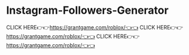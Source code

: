 # Instagram-Followers-Generator
CLICK HERE👉👉https://grantgame.com/roblox/👈👈 CLICK HERE👉👉https://grantgame.com/roblox/👈👈 CLICK HERE👉👉https://grantgame.com/roblox/👈👈
